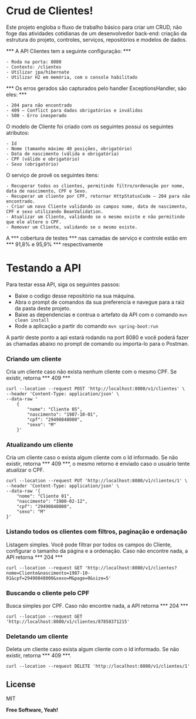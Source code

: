 # Crud de Clientes!

Este projeto engloba o fluxo de trabalho básico para criar um CRUD, não foge das atividades cotidianas de um desenvolvedor back-end: criação da estrutura do projeto, controles, serviços, repositórios e modelos de dados.


*** A API Clientes tem a seguinte configuração: ***

	- Roda na porta: 8080
	- Contexto: /clientes
	- Utilizar jpa/hibernate
	- Utilizar H2 em memória, com o console habilitado

*** Os erros gerados são capturados pelo handler ExceptionsHandler, são eles:  ***

	- 204 para não encontrado
	- 409 – Conflict para dados obrigatórios e inválidos 
	- 500 - Erro inesperado

O modelo de Cliente foi criado com os seguintes possui os seguintes atributos: 

	- Id
	- Nome (tamanho máximo 40 posições, obrigatório)
	- Data de nascimento (válida e obrigatória)
	- CPF (válido e obrigatório)
	- Sexo (obrigatório)

O serviço de provê os seguintes itens:

	- Recuperar todos os clientes, permitindo filtro/ordenação por nome, data de nascimento, CPF e Sexo.
	- Recuperar um cliente por CPF, retornar HttpStatusCode – 204 para não encontrado.
	- Criar um novo Cliente validando os campos nome, data de nascimento, CPF e sexo utilizando BeanValidation.
	- Atualizar um Cliente, validando se o mesmo existe e não permitindo que ele altere o CPF.
	- Remover um Cliente, validando se o mesmo existe.

A *** cobertura de testes ***  nas camadas de serviço e controle estão em *** 91,8% e 95,9% ***  respectivamente


# Testando a API

Para testar essa API, siga os seguintes passos:
 - Baixe o codigo desse repositório na sua máquina.
 -  Abra o prompt de comandos da sua preferencia e navegue para a raiz da pasta deste projeto.
 - Baixe as dependencias e contrua o artefato da API com o comando ```mvn clean install```
- Rode a aplicação a partir do comando ```mvn spring-boot:run```

A partir deste ponto a api estará rodando na port 8080 e você poderá fazer as chamadas abaixo no prompt de comando ou importa-lo para o Postman.

### Criando um cliente
Cria um cliente caso não exista nenhum cliente com o mesmo CPF. Se existir, retorna *** 409 ***
```
curl --location --request POST 'http://localhost:8080/v1/clientes' \
--header 'Content-Type: application/json' \
--data-raw '
    {
        "nome": "Cliente 05",
        "nascimento": "1987-10-01",
        "cpf": "29490848000",
        "sexo": "M"
    }'
```

### Atualizando um cliente
Cria um cliente caso o exista algum cliente com o Id informado. Se não existir, retorna *** 409 ***, o mesmo retorno é enviado caso o usuário tente atualizar o CPF.
```
curl --location --request PUT 'http://localhost:8080/v1/clientes/1' \
--header 'Content-Type: application/json' \
--data-raw '{
    "nome": "Cliente 01",
    "nascimento": "1980-02-12",
    "cpf": "29490848000",
    "sexo": "M"
}'
```

### Listando todos os clientes com filtros, paginação e ordenação
Listagem simples. Você pode filtrar por todos os campos do Cliente, configurar o tamanho da página e a ordenação. Caso não encontre nada, a API retorna *** 204 ***
```
curl --location --request GET 'http://localhost:8080/v1/clientes?nome=Cliente&nascimento=1987-10-01&cpf=29490848000&sexo=M&page=0&size=5'
```

###  Buscando o cliente pelo CPF
Busca simples por CPF. Caso não encontre nada, a API retorna *** 204 ***
```
curl --location --request GET 'http://localhost:8080/v1/clientes/87858371215'
```

###  Deletando um cliente
Deleta um cliente caso exista algum cliente com o Id informado. Se não existir, retorna *** 409 ***.
```
curl --location --request DELETE 'http://localhost:8080/v1/clientes/1'
```
  
## License

MIT

**Free Software, Yeah!**